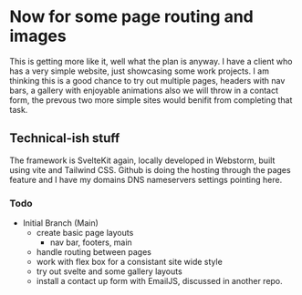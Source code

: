 # Now for some page routing and images

This is getting more like it, well what the plan is anyway. I have a client who has a very simple website, just showcasing some work projects. I am thinking this is a good chance to try out multiple pages, headers with nav bars, a gallery with enjoyable animations also we will throw in a contact form, the prevous two more simple sites would benifit from completing that task. 
## Technical-ish stuff

The framework is SvelteKit again, locally developed in Webstorm, built using vite and Tailwind CSS.
Github is doing the hosting through the pages feature and I have my domains DNS nameservers settings pointing here.


### Todo

- Initial Branch (Main)
    * create basic page layouts 
      * nav bar, footers, main
    * handle routing between pages
    * work with flex box for a consistant site wide style
    * try out svelte and some gallery layouts
    * install a contact up form with EmailJS, discussed in another repo. 
    